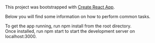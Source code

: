 This project was bootstrapped with [Create React App](https://github.com/facebookincubator/create-react-app).

Below you will find some information on how to perform common tasks.<br>


To get the app running, run npm install from the root directory.<br>
Once installed, run npm start to start the development server on localhost:3000.<br>
